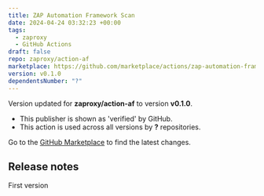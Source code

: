 ```yaml
---
title: ZAP Automation Framework Scan
date: 2024-04-24 03:32:23 +00:00
tags:
  - zaproxy
  - GitHub Actions
draft: false
repo: zaproxy/action-af
marketplace: https://github.com/marketplace/actions/zap-automation-framework-scan
version: v0.1.0
dependentsNumber: "?"
---
```



Version updated for **zaproxy/action-af** to version **v0.1.0**.
- This publisher is shown as 'verified' by GitHub.
- This action is used across all versions by **?** repositories.

Go to the [GitHub Marketplace](https://github.com/marketplace/actions/zap-automation-framework-scan) to find the latest changes.

## Release notes

First version
